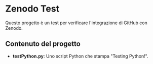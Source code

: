 # Zenodo Test

Questo progetto è un test per verificare l'integrazione di GitHub con Zenodo.

## Contenuto del progetto

- **testPython.py**: Uno script Python che stampa "Testing Python!".
